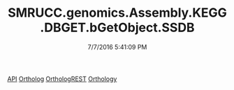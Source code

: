 ﻿---
title: SMRUCC.genomics.Assembly.KEGG.DBGET.bGetObject.SSDB
date: 7/7/2016 5:41:09 PM
---

[API](T-SMRUCC.genomics.Assembly.KEGG.DBGET.bGetObject.SSDB.API.html)
[Ortholog](T-SMRUCC.genomics.Assembly.KEGG.DBGET.bGetObject.SSDB.Ortholog.html)
[OrthologREST](T-SMRUCC.genomics.Assembly.KEGG.DBGET.bGetObject.SSDB.OrthologREST.html)
[Orthology](T-SMRUCC.genomics.Assembly.KEGG.DBGET.bGetObject.SSDB.Orthology.html)
